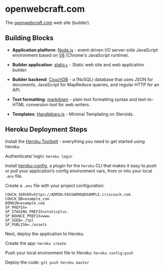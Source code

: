 # openwebcraft.com

The [openwebcraft.com][openwebcraft.com] web site (builder).

## Building Blocks

- **Application platform**: [Node.js][nodejs] - event-driven I/O server-side JavaScript environment based on [V8][v8] (Chrome's JavaScript runtime).

- **Builder application**: [static+][static-plus] -  Static web site and web application builder.

- **Builder backend**: [CouchDB][couchdb] - a (NoSQL) database
that uses JSON for documents, JavaScript for MapReduce queries, and regular HTTP for an API.

- **Text formatting**: [markdown][markdown] - plain text formatting syntax and text-to-HTML conversion tool for web writers.

- **Templates**: [Handlebars.js][handlebarsjs] - Minimal Templating on Steroids.

## Heroku Deployment Steps

Install the [Heroku Toolbelt][heroku-toolbelt] - everything you need to get started using heroku.

Authenticate/ login: `heroku login`

Install [heroku-config][heroku-config], a plugin for the `heroku` CLI that makes it easy to *push* or *pull* your application’s config environment vars, from or into your local `.env` file.

Create a `.env` file with your project configuration:

    COUCH_SERVER=https://ADMIN:PASSWORD@EXAMPLE.iriscouch.com
    COUCH_DB=example_com
    DOMAIN=example.com
    SP_PREFIX=
    SP_STAGING_PREFIX=staticplus.
    SP_BOUNCE_PREFIX=www.
    SP_SEED=./tpl
    SP_PUBLISH=./assets

Next, deploy the application to Heroku.

Create the app: `heroku create`

Push your local environment file to Heroku: `heroku config:push`

Deploy the code: `git push heroku master`


[openwebcraft.com]: http://openwebcraft.com "openwebcraft.com"
[static-plus]: https://github.com/iriscouch/static-plus "static+"
[couchdb]: http://couchdb.apache.org "CouchDB"
[nodejs]: http://nodejs.org "Node.js"
[v8]: http://code.google.com/p/v8/ "V8 JavaScript Engine"
[markdown]: http://daringfireball.net/projects/markdown/ "Markdown"
[handlebarsjs]: http://handlebarsjs.com "Handlebars.js"
[heroku-toolbelt]: https://toolbelt.heroku.com "heroku toolbelt"
[heroku-config]: https://github.com/ddollar/heroku-config "heroku-config"

